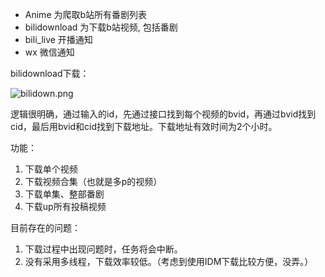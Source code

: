 - Anime 为爬取b站所有番剧列表
- bilidownload 为下载b站视频, 包括番剧
- bili_live 开播通知
- wx 微信通知

bilidownload下载：

![bilidown.png](http://ww1.sinaimg.cn/large/9dc802a0gy1gdmmkmu6vsj20it0gamyv.jpg)

逻辑很明确，通过输入的id，先通过接口找到每个视频的bvid，再通过bvid找到cid，最后用bvid和cid找到下载地址。下载地址有效时间为2个小时。

功能：

1. 下载单个视频
2. 下载视频合集（也就是多p的视频）
3. 下载单集、整部番剧
4. 下载up所有投稿视频

目前存在的问题：

1. 下载过程中出现问题时，任务将会中断。
2. 没有采用多线程，下载效率较低。（考虑到使用IDM下载比较方便，没弄。）